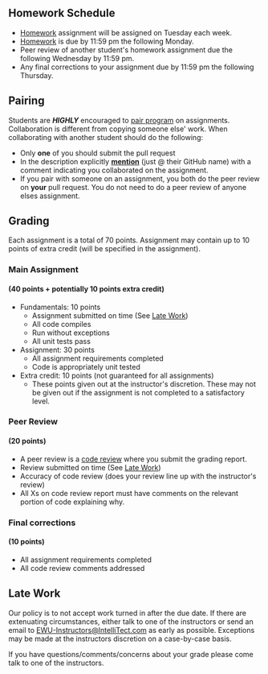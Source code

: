 ## Homework Schedule ##
* [Homework](Homework-Assignments) assignment will be assigned on Tuesday each week.
* [Homework](Homework-Assignments) is due by 11:59 pm the following Monday.
* Peer review of another student's homework assignment due the following Wednesday by 11:59 pm.
* Any final corrections to your assignment due by 11:59 pm the following Thursday.

## Pairing ##
Students are ***HIGHLY*** encouraged to [pair program](https://en.wikipedia.org/wiki/Pair_programming) on assignments. Collaboration is different from copying someone else' work. When collaborating with another student should do the following:
* Only **one** of you should submit the pull request
* In the description explicitly **[mention](https://blog.github.com/2011-03-23-mention-somebody-they-re-notified/)** (just @ their GitHub name) with a comment indicating you collaborated on the assignment.
* If you pair with someone on an assignment, you both do the peer review on **your** pull request. You do not need to do a peer review of anyone elses assignment.

## Grading ##
Each assignment is a total of 70 points. Assignment may contain up to 10 points of extra credit (will be specified in the assignment).

### Main Assignment 
#### (40 points + potentially 10 points extra credit)

- Fundamentals: 10 points
  - Assignment submitted on time (See [Late Work](#Late-Work))
  - All code compiles
  - Run without exceptions
  - All unit tests pass
- Assignment: 30 points
  - All assignment requirements completed
  - Code is appropriately unit tested
- Extra credit: 10 points (not guaranteed for all assignments)
  - These points given out at the instructor's discretion. These may not be given out if the assignment is not completed to a satisfactory level.

### Peer Review 
#### (20 points)
- A peer review is a [code review](Homework-Assignments#Peer-Review) where you submit the grading report.
- Review submitted on time (See [Late Work](#Late-Work))
- Accuracy of code review (does your review line up with the instructor's review)
- All Xs on code review report must have comments on the relevant portion of code explaining why.

### Final corrections 
#### (10 points)
- All assignment requirements completed
- All code review comments addressed

## Late Work

Our policy is to not accept work turned in after the due date. If there are extenuating circumstances, either talk to one of the instructors or send an email to EWU-Instructors@IntelliTect.com as early as possible. Exceptions may be made at the instructors discretion on a case-by-case basis.

If you have questions/comments/concerns about your grade please come talk to one of the instructors.